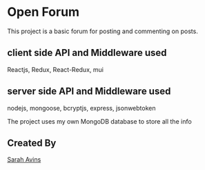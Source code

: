 # **Open Forum**

This project is a basic forum for posting and commenting on posts.


## **client side API and Middleware used**

Reactjs, Redux, React-Redux, mui



## **server side API and Middleware used**

nodejs, mongoose, bcryptjs, express, jsonwebtoken

The project uses my own MongoDB database to store all the info

## **Created By**

[Sarah Avins](https://github.com/vollmetal)
